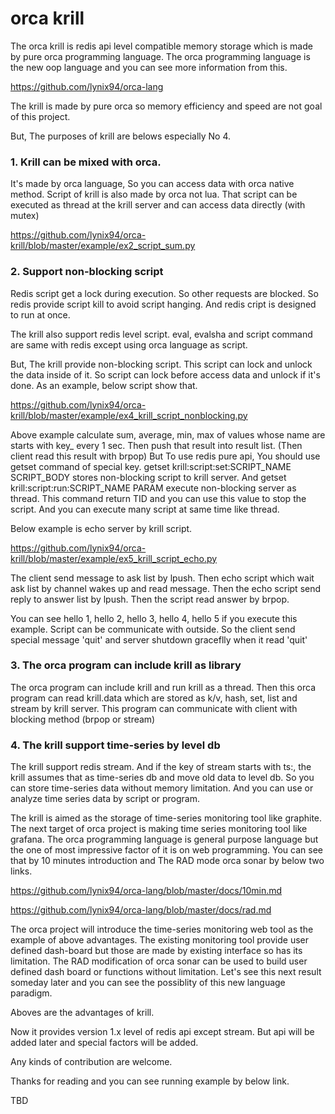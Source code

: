 
# orca krill

The orca krill is redis api level compatible memory storage which is made by pure orca programming language.
The orca programming language is the new oop language and you can see more information from this.

https://github.com/lynix94/orca-lang


The krill is made by pure orca so memory efficiency and speed are not goal of this project.

But, The purposes of krill are belows especially No 4.


### 1. Krill can be mixed with orca.

It's made by orca language, So you can access data with orca native method.
Script of krill is also made by orca not lua. That script can be executed as thread at the krill server and can access data directly (with mutex)

https://github.com/lynix94/orca-krill/blob/master/example/ex2_script_sum.py

### 2. Support non-blocking script

Redis script get a lock during execution. So other requests are blocked. So redis provide script kill to avoid script hanging. And redis cript is designed to run at once.

The krill also support redis level script. eval, evalsha and script command are same with redis except using orca language as script.

But, The krill provide non-blocking script. This script can lock and unlock the data inside of it. So script can lock before access data and unlock if it's done. As an example, below script show that.

https://github.com/lynix94/orca-krill/blob/master/example/ex4_krill_script_nonblocking.py

Above example calculate sum, average, min, max of values whose name are starts with key_ every 1 sec. Then push that result into result list. (Then client read this result with brpop)
But To use redis pure api, You should use getset command of special key. getset krill:script:set:SCRIPT_NAME SCRIPT_BODY stores non-blocking script to krill server.
And getset krill:script:run:SCRIPT_NAME PARAM execute non-blocking server as thread. This command return TID and you can use this value to stop the script.
And you can execute many script at same time like thread.

Below example is echo server by krill script.

https://github.com/lynix94/orca-krill/blob/master/example/ex5_krill_script_echo.py


The client send message to ask list by lpush. Then echo script which wait ask list by channel wakes up and read message. Then the echo script send reply to answer list by lpush. Then the script read answer by brpop.

You can see hello 1, hello 2, hello 3, hello 4, hello 5 if you execute this example. Script can be communicate with outside. So the client send special message 'quit' and server shutdown graceflly when it read 'quit'


### 3. The orca program can include krill as library

The orca program can include krill and run krill as a thread. Then this orca program can read krill.data which are stored as k/v, hash, set, list and stream by krill server.
This program can communicate with client with blocking method (brpop or stream)


### 4. The krill support time-series by level db

The krill support redis stream. And if the key of stream starts with ts:, the krill assumes that as time-series db and move old data to level db. So you can store time-series data without memory limitation. And you can use or analyze time series data by script or program.

The krill is aimed as the storage of time-series monitoring tool like graphite. The next target of orca project is making time series monitoring tool like grafana. The orca programming language is general purpose language but the one of most impressive factor of it is on web programming. You can see that by 10 minutes introduction and The RAD mode orca sonar by below two links.

https://github.com/lynix94/orca-lang/blob/master/docs/10min.md

https://github.com/lynix94/orca-lang/blob/master/docs/rad.md

The orca project will introduce the time-series monitoring web tool as the example of above advantages. The existing monitoring tool provide user defined dash-board but those are made by existing interface so has its limitation. The RAD modification of orca sonar can be used to build user defined dash board or functions without limitation. Let's see this next result someday later and you can see the possiblity of this new language paradigm.


Aboves are the advantages of krill.

Now it provides version 1.x level of redis api except stream. But api will be added later and special factors will be added.

Any kinds of contribution are welcome.

Thanks for reading and you can see running example by below link.


TBD
















